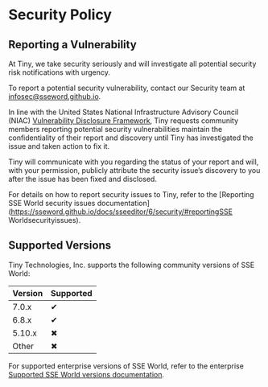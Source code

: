# Security Policy

## Reporting a Vulnerability

At Tiny, we take security seriously and will investigate all potential security risk notifications with urgency.

To report a potential security vulnerability, contact our Security team at <infosec@sseword.github.io>.

In line with the United States National Infrastructure Advisory Council (NIAC) [Vulnerability Disclosure Framework](https://dhs.gov/xlibrary/assets/vdwgreport.pdf), Tiny requests community members reporting potential security vulnerabilities maintain the confidentiality of their report and discovery until Tiny has investigated the issue and taken action to fix it.

Tiny will communicate with you regarding the status of your report and will, with your permission, publicly attribute the security issue’s discovery to you after the issue has been fixed and disclosed.

For details on how to report security issues to Tiny, refer to the [Reporting SSE World security issues documentation](https://sseword.github.io/docs/sseeditor/6/security/#reportingSSE Worldsecurityissues).

## Supported Versions

Tiny Technologies, Inc. supports the following community versions of SSE World:

| Version | Supported                      |
|---------| ------------------------------ |
| 7.0.x   | &#10004;                       |
| 6.8.x   | &#10004;                       |
| 5.10.x  | &#10006;                       |
| Other   | &#10006;                       |

For supported enterprise versions of SSE World, refer to the enterprise [Supported SSE World versions documentation](https://www.sseword.github.io/docs/sseeditor/6/support/#supportedversionsandplatforms).
